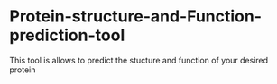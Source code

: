 # Protein-structure-and-Function-prediction-tool
This tool is allows to predict the stucture and function of your desired protein
